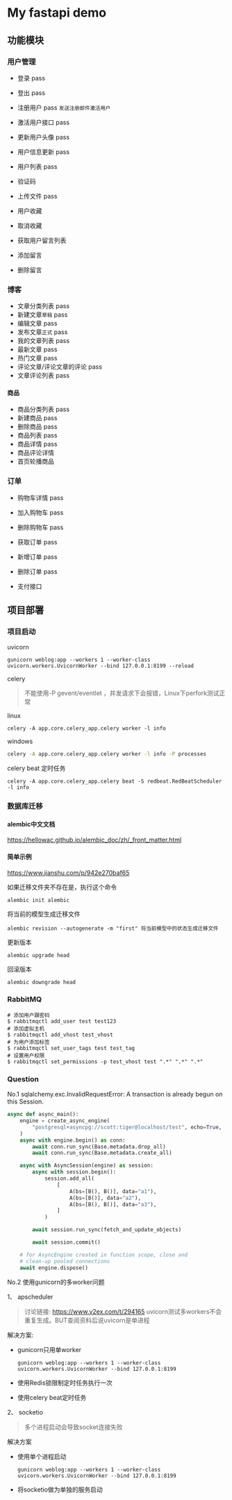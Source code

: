 # My fastapi demo

## 功能模块

### 用户管理

- 登录 pass
- 登出 pass
- 注册用户 pass `发送注册邮件激活用户`
- 激活用户接口 pass
- 更新用户头像 pass
- 用户信息更新 pass
- 用户列表 pass
- 验证码 
- 上传文件 pass

- 用户收藏
- 取消收藏
- 获取用户留言列表
- 添加留言
- 删除留言

### 博客
- 文章分类列表 pass
- 新建文章`草稿` pass
- 编辑文章 pass
- 发布文章`正式` pass
- 我的文章列表 pass
- 最新文章 pass
- 热门文章 pass
- 评论文章/评论文章的评论 pass
- 文章评论列表 pass

#### 商品
- 商品分类列表 pass
- 新建商品 pass
- 删除商品 pass
- 商品列表 pass
- 商品详情 pass
- 商品评论详情
- 首页轮播商品

### 订单

- 购物车详情 pass
- 加入购物车 pass
- 删除购物车 pass

- 获取订单 pass
- 新增订单 pass
- 删除订单 pass

- 支付接口

## 项目部署


### 项目启动

uvicorn
```shell
gunicorn weblog:app --workers 1 --worker-class uvicorn.workers.UvicornWorker --bind 127.0.0.1:8199 --reload
```

celery

> 不能使用-P gevent/eventlet ，并发请求下会报错，Linux下perfork测试正常

linux

```shell
celery -A app.core.celery_app.celery worker -l info
```
windows

```cmd
celery -A app.core.celery_app.celery worker -l info -P processes
```

celery beat 定时任务

```shell
celery -A app.core.celery_app.celery beat -S redbeat.RedBeatScheduler -l info
```


### 数据库迁移
#### alembic中文文档
https://hellowac.github.io/alembic_doc/zh/_front_matter.html

#### 简单示例
https://www.jianshu.com/p/942e270baf65

如果迁移文件夹不存在是，执行这个命令
```shell
alembic init alembic
```

将当前的模型生成迁移文件
```shell
alembic revision --autogenerate -m "first" 将当前模型中的状态生成迁移文件
```


更新版本
```shell
alembic upgrade head
```

回滚版本
```shell
alembic downgrade head
```


### RabbitMQ

```shell
# 添加用户跟密码
$ rabbitmqctl add_user test test123
# 添加虚拟主机
$ rabbitmqctl add_vhost test_vhost
# 为用户添加标签
$ rabbitmqctl set_user_tags test test_tag
# 设置用户权限
$ rabbitmqctl set_permissions -p test_vhost test ".*" ".*" ".*"
```


### Question

No.1 sqlalchemy.exc.InvalidRequestError: A transaction is already begun on this Session.
```python
async def async_main():
    engine = create_async_engine(
        "postgresql+asyncpg://scott:tiger@localhost/test", echo=True,
    )
    async with engine.begin() as conn:
        await conn.run_sync(Base.metadata.drop_all)
        await conn.run_sync(Base.metadata.create_all)

    async with AsyncSession(engine) as session:
        async with session.begin():
            session.add_all(
                [
                    A(bs=[B(), B()], data="a1"),
                    A(bs=[B()], data="a2"),
                    A(bs=[B(), B()], data="a3"),
                ]
            )

        await session.run_sync(fetch_and_update_objects)

        await session.commit()

    # for AsyncEngine created in function scope, close and
    # clean-up pooled connections
    await engine.dispose()
```

No.2 使用gunicorn的多worker问题

1、 apscheduler

> 讨论链接: https://www.v2ex.com/t/294165
> uvicorn测试多workers不会重复生成。BUT查阅资料后说uvicorn是单进程

解决方案:
- gunicorn只用单worker

    ```shell
    gunicorn weblog:app --workers 1 --worker-class uvicorn.workers.UvicornWorker --bind 127.0.0.1:8199
    ```
- 使用Redis锁限制定时任务执行一次


- 使用celery beat定时任务

2、 socketio

> 多个进程启动会导致socket连接失败

解决方案

- 使用单个进程启动

    ```shell
    gunicorn weblog:app --workers 1 --worker-class uvicorn.workers.UvicornWorker --bind 127.0.0.1:8199
    ```

- 将socketio做为单独的服务启动